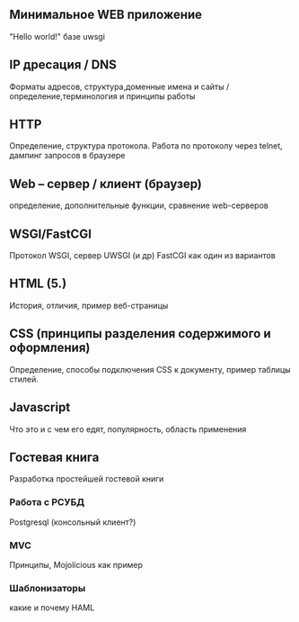 ## Минимальное WEB приложение

"Hello world!" базе uwsgi

## IP дресация / DNS

Форматы адресов, структура,доменные имена и сайты / определение,терминология и принципы работы

## HTTP

Определение, структура протокола. Работа по протоколу через telnet, дампинг запросов в браузере
 
## Web – сервер / клиент (браузер)

определение, дополнительные функции, сравнение web-серверов

## WSGI/FastCGI

Протокол WSGI, сервер UWSGI (и др)
FastCGI как один из вариантов

## HTML (5.)

История, отличия, пример веб-страницы

## CSS (принципы разделения содержимого и оформления)

Определение, способы подключения CSS к документу, пример таблицы стилей.

## Javascript

Что это и с чем его едят, популярность, область применения

## Гостевая книга

Разработка простейшей гостевой книги

### Работа с РСУБД

Postgresql (консольный клиент?)

### MVC

Принципы, Mojolicious как пример

### Шаблонизаторы

какие и почему HAML
